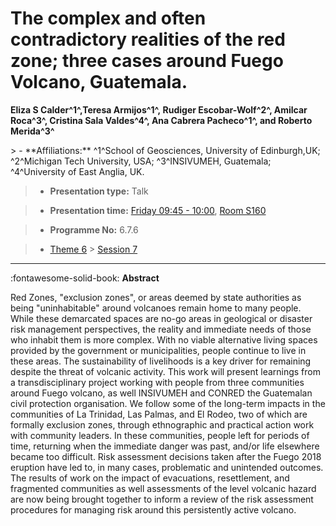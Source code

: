 # The complex and often contradictory realities of the red zone; three cases around Fuego Volcano, Guatemala.

**Eliza S Calder^1^,Teresa Armijos^1^, Rudiger Escobar-Wolf^2^, Amilcar Roca^3^, Cristina Sala Valdes^4^, Ana Cabrera Pacheco^1^, and Roberto Merida^3^**

<!-- more -->> - **Affiliations:** ^1^School of Geosciences, University of Edinburgh,UK; ^2^Michigan Tech University, USA; ^3^INSIVUMEH, Guatemala; ^4^University of East Anglia, UK.

> - **Presentation type:** Talk

> - **Presentation time:** [Friday 09:45 - 10:00](../sessions_comparison.md#__tabbed_4_2), [Room S160](../maps_venue.md#__tabbed_1_2)

> - **Programme No:** 6.7.6

> - [Theme 6](../theme6.md) > [Session 7](../sessions/session-6-7.md)

--- 

:fontawesome-solid-book: **Abstract**

Red Zones, "exclusion zones", or areas deemed by state authorities as being "uninhabitable" around volcanoes remain home to many people. While these demarcated spaces are no-go areas in geological or disaster risk management perspectives, the reality and immediate needs of those who inhabit them is more complex. With no viable alternative living spaces provided by the government or municipalities, people continue to live in these areas. The sustainability of livelihoods is a key driver for remaining despite the threat of volcanic activity.
This work will present learnings from a transdisciplinary project working with people from three communities around Fuego volcano, as well INSIVUMEH and CONRED the Guatemalan civil protection organisation. We follow some of the long-term impacts in the communities of La Trinidad, Las Palmas, and El Rodeo, two of which are formally exclusion zones, through ethnographic and practical action work with community leaders. In these communities, people left for periods of time, returning when the immediate danger was past, and/or life elsewhere became too difficult. Risk assessment decisions taken after the Fuego 2018 eruption have led to, in many cases, problematic and unintended outcomes. The results of work on the impact of evacuations, resettlement, and fragmented communities as well assessments of the level volcanic hazard are now being brought together to inform a review of the risk assessment procedures for managing risk around this persistently active volcano.

